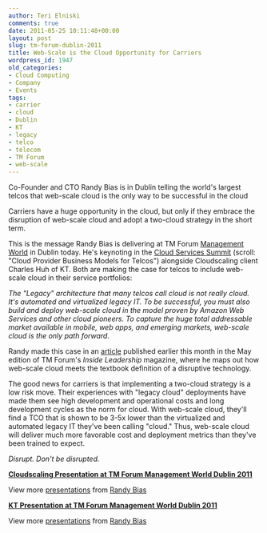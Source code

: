 ```yaml
---
author: Teri Elniski
comments: true
date: 2011-05-25 10:11:48+00:00
layout: post
slug: tm-forum-dublin-2011
title: Web-Scale is the Cloud Opportunity for Carriers
wordpress_id: 1947
old_categories:
- Cloud Computing
- Company
- Events
tags:
- carrier
- cloud
- Dublin
- KT
- legacy
- telco
- telecom
- TM Forum
- web-scale
---
```


Co-Founder and CTO Randy Bias is in Dublin telling the world's largest telcos that web-scale cloud is the only way to be successful in the cloud

Carriers have a huge opportunity in the cloud, but only if they embrace the disruption of web-scale cloud and adopt a two-cloud strategy in the short term.

This is the message Randy Bias is delivering at TM Forum [Management World](http://www.tmforum.org/ManagementWorld2011/9414/home.html) in Dublin today. He's keynoting in the [Cloud Services Summit](http://www.tmforum.org/ConferenceAgenda/10131/home.html?ModuleClass=10135) (scroll: "Cloud Provider Business Models for Telcos") alongside Cloudscaling client Charles Huh of KT. Both are making the case for telcos to include web-scale cloud in their service portfolios:

_The "Legacy" architecture that many telcos call cloud is not really cloud. It's automated and virtualized legacy IT. To be successful, you must also build and deploy web-scale cloud in the model proven by Amazon Web Services and other cloud pioneers. To capture the huge total addressable market available in mobile, web apps, and emerging markets, web-scale cloud is the only path forward._

Randy made this case in an [article](http://www.tmforum.org/EmbracingtheCloud/10760/home.html) published earlier this month in the May edition of TM Forum's _Inside Leadership_ magazine, where he maps out how web-scale cloud meets the textbook definition of a disruptive technology.

The good news for carriers is that implementing a two-cloud strategy is a low risk move. Their experiences with "legacy cloud" deployments have made them see high development and operational costs and long development cycles as the norm for cloud. With web-scale cloud, they'll find a TCO that is shown to be 3-5x lower than the virtualized and automated legacy IT they've been calling "cloud." Thus, web-scale cloud will deliver much more favorable cost and deployment metrics than they've been trained to expect.

_Disrupt. Don't be disrupted._

**[Cloudscaling Presentation at TM Forum Management World Dublin 2011](http://www.slideshare.net/randybias/cloudscaling-presentation-at-tm-forum-management-world-dublin-2011)** 

View more [presentations](http://www.slideshare.net/) from [Randy Bias](http://www.slideshare.net/randybias)

**[KT Presentation at TM Forum Management World Dublin 2011](http://www.slideshare.net/randybias/kt-presentation-at-tm-forum-management-world-dublin-2011)** 

View more [presentations](http://www.slideshare.net/) from [Randy Bias](http://www.slideshare.net/randybias)
